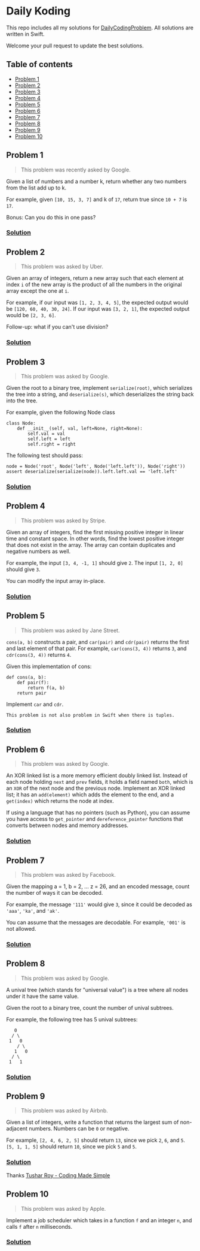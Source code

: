# Daily Koding

This repo includes all my solutions for [DailyCodingProblem](https://www.dailycodingproblem.com/). All solutions are written in Swift.

Welcome your pull request to update the best solutions.

## Table of contents
  - [Problem 1](#problem-1)
  - [Problem 2](#problem-2)
  - [Problem 3](#problem-3)
  - [Problem 4](#problem-4)
  - [Problem 5](#problem-5)
  - [Problem 6](#problem-6)
  - [Problem 7](#problem-7)
  - [Problem 8](#problem-8)
  - [Problem 9](#problem-9)
  - [Problem 10](#problem-10)

## Problem 1
> This problem was recently asked by Google.

Given a list of numbers and a number k, return whether any two numbers from the list add up to k.

For example, given `[10, 15, 3, 7]` and k of `17`, return true since `10 + 7` is `17`.

Bonus: Can you do this in one pass?

### [Solution](DailyKoding.playground/Sources/Q1_20210805.swift)

## Problem 2
> This problem was asked by Uber.

Given an array of integers, return a new array such that each element at index `i` of the new array is the product of all the numbers in the original array except the one at `i`.

For example, if our input was `[1, 2, 3, 4, 5]`, the expected output would be `[120, 60, 40, 30, 24]`. If our input was `[3, 2, 1]`, the expected output would be `[2, 3, 6]`.

Follow-up: what if you can't use division?

### [Solution](DailyKoding.playground/Sources/Q2_20210806.swift)

## Problem 3
> This problem was asked by Google.

Given the root to a binary tree, implement `serialize(root)`, which serializes the tree into a string, and `deserialize(s)`, which deserializes the string back into the tree.

For example, given the following Node class
```
class Node:
    def __init__(self, val, left=None, right=None):
        self.val = val
        self.left = left
        self.right = right
```
The following test should pass:
```
node = Node('root', Node('left', Node('left.left')), Node('right'))
assert deserialize(serialize(node)).left.left.val == 'left.left'
```

### [Solution](DailyKoding.playground/Sources/Q3_20210807.swift)

## Problem 4
> This problem was asked by Stripe.

Given an array of integers, find the first missing positive integer in linear time and constant space. In other words, find the lowest positive integer that does not exist in the array. The array can contain duplicates and negative numbers as well.

For example, the input `[3, 4, -1, 1]` should give `2`. The input `[1, 2, 0]` should give `3`.

You can modify the input array in-place.

### [Solution](DailyKoding.playground/Sources/Q4_20210808.swift)

## Problem 5
> This problem was asked by Jane Street.

`cons(a, b)` constructs a pair, and `car(pair)` and `cdr(pair)` returns the first and last element of that pair. For example, `car(cons(3, 4))` returns `3`, and `cdr(cons(3, 4))` returns `4`.

Given this implementation of cons:
```
def cons(a, b):
    def pair(f):
        return f(a, b)
    return pair
```
Implement `car` and `cdr`.

`This problem is not also problem in Swift when there is tuples.`
### [Solution](DailyKoding.playground/Sources/Q5_20210809.swift)

## Problem 6
> This problem was asked by Google.

An XOR linked list is a more memory efficient doubly linked list. Instead of each node holding `next` and `prev` fields, it holds a field named `both`, which is an `XOR` of the next node and the previous node. Implement an XOR linked list; it has an `add(element)` which adds the element to the end, and a `get(index)` which returns the node at index.

If using a language that has no pointers (such as Python), you can assume you have access to `get_pointer` and `dereference_pointer` functions that converts between nodes and memory addresses.

### [Solution](DailyKoding.playground/Sources/Q6_20210810.swift)

## Problem 7
> This problem was asked by Facebook.

Given the mapping a = 1, b = 2, ... z = 26, and an encoded message, count the number of ways it can be decoded.

For example, the message `'111'` would give `3`, since it could be decoded as `'aaa'`, `'ka'`, and `'ak'`.

You can assume that the messages are decodable. For example, `'001'` is not allowed.

### [Solution](DailyKoding.playground/Sources/Q7_20210811.swift)

## Problem 8
> This problem was asked by Google.

A unival tree (which stands for "universal value") is a tree where all nodes under it have the same value.

Given the root to a binary tree, count the number of unival subtrees.

For example, the following tree has 5 unival subtrees:
```
   0
  / \
 1   0
    / \
   1   0
  / \
 1   1
```

### [Solution](DailyKoding.playground/Sources/Q8_20210812.swift)


## Problem 9
> This problem was asked by Airbnb.

Given a list of integers, write a function that returns the largest sum of non-adjacent numbers. Numbers can be `0` or negative.

For example, `[2, 4, 6, 2, 5]` should return `13`, since we pick `2`, `6`, and `5`. `[5, 1, 1, 5]` should return `10`, since we pick `5` and `5`.

### [Solution](DailyKoding.playground/Sources/Q9_20210902.swift)
Thanks [Tushar Roy - Coding Made Simple](https://www.youtube.com/watch?v=UtGtF6nc35g)

## Problem 10
> This problem was asked by Apple.

Implement a job scheduler which takes in a function `f` and an integer `n`, and calls `f` after `n` milliseconds.

### [Solution](DailyKoding.playground/Sources/Q10_20210902.swift)